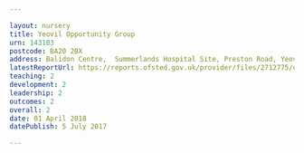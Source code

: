 ```yaml
---

layout: nursery
title: Yeovil Opportunity Group
urn: 143103
postcode: BA20 2BX
address: Balidon Centre,  Summerlands Hospital Site, Preston Road, Yeovil, Somerset, BA20 2BX
latestReportUrl: https://reports.ofsted.gov.uk/provider/files/2712775/urn/143103.pdf
teaching: 2
development: 2
leadership: 2
outcomes: 2
overall: 2
date: 01 April 2018 
datePublish: 5 July 2017

---
```

